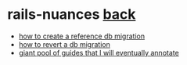 # rails-nuances [back](readme.md)

* [how to create a reference db migration](https://stackoverflow.com/questions/13694654/specifying-column-name-in-a-references-migration)
* [how to revert a db migration](https://stackoverflow.com/questions/7694487/ruby-on-rails-how-can-i-revert-a-migration-with-rake-dbmigrate)
* [giant pool of guides that I will eventually annotate](http://guides.rubyonrails.org/)
